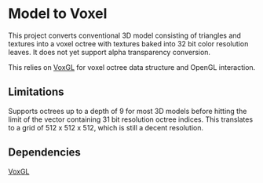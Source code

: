 # Model to Voxel
This project converts conventional 3D model consisting of triangles and textures into a voxel octree with textures baked into 32 bit color resolution leaves. It does not yet support alpha transparency conversion.

This relies on [VoxGL](https://github.com/jfriedson/voxgl) for voxel octree data structure and OpenGL interaction.


## Limitations
Supports octrees up to a depth of 9 for most 3D models before hitting the limit of the vector containing 31 bit resolution octree indices.  This translates to a grid of 512 x 512 x 512, which is still a decent resolution.


## Dependencies
[VoxGL](https://github.com/jfriedson/voxgl)
